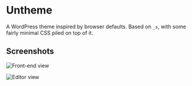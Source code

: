 # Untheme

A WordPress theme inspired by browser defaults. Based on `_s`, with some fairly minimal CSS piled on top of it.

## Screenshots

![Front-end view](https://cldup.com/0N1dc5pv4a.png)

![Editor view](https://cldup.com/6jDKMenMV3.png)